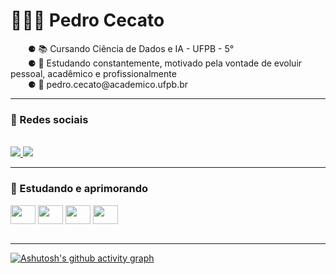 # 👨🏻‍💻 Pedro Cecato
<p>
  &emsp;&emsp;⚈ 📚 Cursando Ciência de Dados e IA - UFPB - 5°
  <br>
  &emsp;&emsp;⚈ 🧠 Estudando constantemente, motivado pela vontade de evoluir pessoal, acadêmico e profissionalmente
  <br>
  &emsp;&emsp;⚈ 📩 pedro.cecato@academico.ufpb.br
</p>

---
### 📱 Redes sociais
<div><br> 
  <a href="https://www.instagram.com/pedro.cecato/" target="_blank">
    <img src="https://img.shields.io/badge/-Instagram-%23E4405F?style=for-the-badge&logo=instagram&logoColor=white">
  </a>

  <a href="https://www.linkedin.com/in/pedro-miguel-cecato-valoes-b7a473284/" target="_blank">
    <img src="https://img.shields.io/badge/-Linkedin-%230077B5?style=for-the-badge&logo=linkedin&logoColor=white">
  </a>
</div>

---
### 🤖 Estudando e aprimorando
<div>
  <img align='center' height='30' width='40' src="https://cdn.jsdelivr.net/gh/devicons/devicon@latest/icons/python/python-original.svg" />
  <img align='center' height='30' width='40' src="https://cdn.jsdelivr.net/gh/devicons/devicon@latest/icons/c/c-original.svg" />
  <img align='center' height='30' width='40' src="https://cdn.jsdelivr.net/gh/devicons/devicon@latest/icons/cplusplus/cplusplus-original.svg" />
  <img align='center' height='30' width='40' src="https://cdn.jsdelivr.net/gh/devicons/devicon@latest/icons/azuresqldatabase/azuresqldatabase-original.svg" />
<div><br>

---
[![Ashutosh's github activity graph](https://github-readme-activity-graph.vercel.app/graph?username=PedroMiguelCecato&theme=react-dark)](https://github.com/ashutosh00710/github-readme-activity-graph)

##
